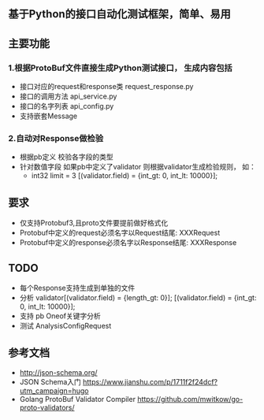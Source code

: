 ## 基于Python的接口自动化测试框架，简单、易用

## 主要功能

### 1.根据ProtoBuf文件直接生成Python测试接口， 生成内容包括 
* 接口对应的request和response类 request_response.py
* 接口的调用方法 api_service.py
* 接口的名字列表 api_config.py
* 支持嵌套Message

### 2.自动对Response做检验
* 根据pb定义 校验各字段的类型
* 针对数值字段 如果pb中定义了validator 则根据validator生成检验规则， 如：
  - int32 limit = 3 [(validator.field) = {int_gt: 0, int_lt: 10000}];

## 要求
- 仅支持Protobuf3,且proto文件要提前做好格式化
- Protobuf中定义的request必须名字以Request结尾: XXXRequest
- Protobuf中定义的response必须名字以Response结尾: XXXResponse

## TODO
- 每个Response支持生成到单独的文件
-  分析 validator[(validator.field) = {length_gt: 0}];
   [(validator.field) = {int_gt: 0, int_lt: 10000}];
- 支持 pb Oneof关键字分析   
- 测试 AnalysisConfigRequest


## 参考文档
- http://json-schema.org/
- JSON Schema入门 https://www.jianshu.com/p/1711f2f24dcf?utm_campaign=hugo
- Golang ProtoBuf Validator Compiler https://github.com/mwitkow/go-proto-validators/

